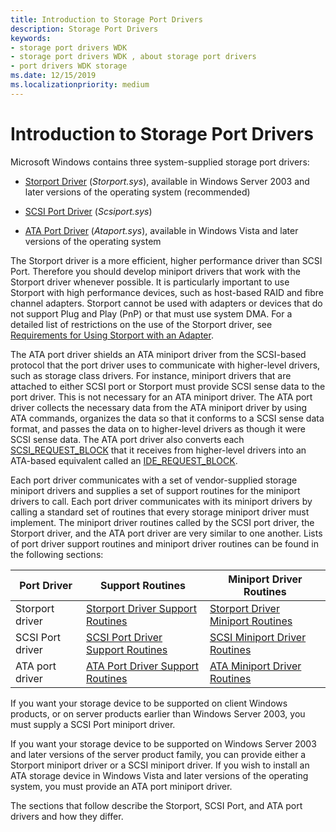 ```yaml
---
title: Introduction to Storage Port Drivers
description: Storage Port Drivers
keywords:
- storage port drivers WDK
- storage port drivers WDK , about storage port drivers
- port drivers WDK storage
ms.date: 12/15/2019
ms.localizationpriority: medium
---
```


# Introduction to Storage Port Drivers

Microsoft Windows contains three system-supplied storage port drivers:

- [Storport Driver](storport-driver-overview.md) (*Storport.sys*), available in Windows Server 2003 and later versions of the operating system (recommended)

- [SCSI Port Driver](scsi-port-driver-overview.md) (*Scsiport.sys*)

- [ATA Port Driver](ata-port-driver-overview.md) (*Ataport.sys*), available in Windows Vista and later versions of the operating system

The Storport driver is a more efficient, higher performance driver than SCSI Port. Therefore you should develop miniport drivers that work with the Storport driver whenever possible. It is particularly important to use Storport with high performance devices, such as host-based RAID and fibre channel adapters. Storport cannot be used with adapters or devices that do not support Plug and Play (PnP) or that must use system DMA. For a detailed list of restrictions on the use of the Storport driver, see [Requirements for Using Storport with an Adapter](requirements-for-using-storport-with-an-adapter.md).

The ATA port driver shields an ATA miniport driver from the SCSI-based protocol that the port driver uses to communicate with higher-level drivers, such as storage class drivers. For instance, miniport drivers that are attached to either SCSI port or Storport must provide SCSI sense data to the port driver. This is not necessary for an ATA miniport driver. The ATA port driver collects the necessary data from the ATA miniport driver by using ATA commands, organizes the data so that it conforms to a SCSI sense data format, and passes the data on to higher-level drivers as though it were SCSI sense data. The ATA port driver also converts each [SCSI_REQUEST_BLOCK](/windows-hardware/drivers/ddi/srb/ns-srb-_scsi_request_block) that it receives from higher-level drivers into an ATA-based equivalent called an [IDE_REQUEST_BLOCK](/windows-hardware/drivers/ddi/irb/ns-irb-_ide_request_block).

Each port driver communicates with a set of vendor-supplied storage miniport drivers and supplies a set of support routines for the miniport drivers to call. Each port driver communicates with its miniport drivers by calling a standard set of routines that every storage miniport driver must implement. The miniport driver routines called by the SCSI port driver, the Storport driver, and the ATA port driver are very similar to one another. Lists of port driver support routines and miniport driver routines can be found in the following sections:

| Port Driver | Support Routines | Miniport Driver Routines |
| ----------- | ---------------- | ------------------------ |
| Storport driver | [Storport Driver Support Routines](storport-driver-support-routines.md) | [Storport Driver Miniport Routines](storport-miniport-driver-routines.md) |
| SCSI Port driver | [SCSI Port Driver Support Routines](scsi-port-driver-support-routines.md) | [SCSI Miniport Driver Routines](scsi-miniport-driver-routines.md) |
| ATA port driver | [ATA Port Driver Support Routines](ata-miniport-drivers.md) | [ATA Miniport Driver Routines](ata-miniport-drivers.md) |

If you want your storage device to be supported on client Windows products, or on server products earlier than Windows Server 2003, you must supply a SCSI Port miniport driver.

If you want your storage device to be supported on Windows Server 2003 and later versions of the server product family, you can provide either a Storport miniport driver or a SCSI miniport driver. If you wish to install an ATA storage device in Windows Vista and later versions of the operating system, you must provide an ATA port miniport driver.

The sections that follow describe the Storport, SCSI Port, and ATA port drivers and how they differ.
